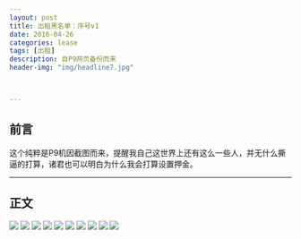 ```yaml
---
layout: post
title: 出租黑名单：序号v1
date: 2016-04-26
categories: lease
tags: [出租]
description: 自P9网页备份而来
header-img: "img/headline7.jpg"



---
```





## 前言



这个纯粹是P9机因截图而来，提醒我自己这世界上还有这么一些人，并无什么撕逼的打算，诸君也可以明白为什么我会打算设置押金。

- - -



## 正文

![](http://7xlzhh.com1.z0.glb.clouddn.com/%E9%BB%91%E5%90%8D%E5%8D%95v11.png)
![](http://7xlzhh.com1.z0.glb.clouddn.com/%E9%BB%91%E5%90%8D%E5%8D%95v12.png)
![](http://7xlzhh.com1.z0.glb.clouddn.com/%E9%BB%91%E5%90%8D%E5%8D%95v13.png)
![](http://7xlzhh.com1.z0.glb.clouddn.com/%E9%BB%91%E5%90%8D%E5%8D%95v14.png)
![](http://7xlzhh.com1.z0.glb.clouddn.com/%E9%BB%91%E5%90%8D%E5%8D%95v15.png)
![](http://7xlzhh.com1.z0.glb.clouddn.com/%E9%BB%91%E5%90%8D%E5%8D%95v16.png)
![](http://7xlzhh.com1.z0.glb.clouddn.com/%E9%BB%91%E5%90%8D%E5%8D%95v17.png)
![](http://7xlzhh.com1.z0.glb.clouddn.com/%E9%BB%91%E5%90%8D%E5%8D%95v18.png)
![](http://7xlzhh.com1.z0.glb.clouddn.com/%E9%BB%91%E5%90%8D%E5%8D%95v19.png)
![](http://7xlzhh.com1.z0.glb.clouddn.com/%E9%BB%91%E5%90%8D%E5%8D%95v110.png)


